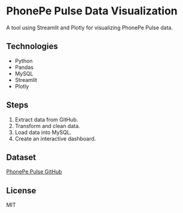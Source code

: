 
# PhonePe Pulse Data Visualization

A tool using Streamlit and Plotly for visualizing PhonePe Pulse data.

## Technologies
- Python
- Pandas
- MySQL
- Streamlit
- Plotly

## Steps
1. Extract data from GitHub.
2. Transform and clean data.
3. Load data into MySQL.
4. Create an interactive dashboard.

## Dataset
[PhonePe Pulse GitHub](https://github.com/PhonePe/pulse#readme)

## License
MIT
